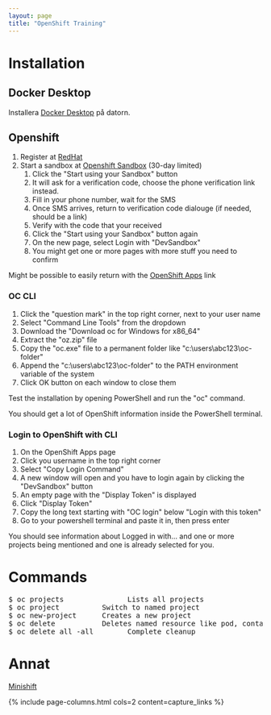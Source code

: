 ```yaml
---
layout: page
title: "OpenShift Training"
---
```


# Installation

## Docker Desktop

Installera [Docker Desktop](https://www.docker.com/) på datorn.

## Openshift

1. Register at [RedHat](https://www.redhat.com/)
2. Start a sandbox at [Openshift Sandbox](https://developers.redhat.com/developer-sandbox) (30-day limited)
    1. Click the "Start using your Sandbox" button
    2. It will ask for a verification code, choose the phone verification link instead.
    3. Fill in your phone number, wait for the SMS
    4. Once SMS arrives, return to verification code dialouge (if needed, should be a link)
    5. Verify with the code that your received
    6. Click the "Start using your Sandbox" button again
    7. On the new page, select Login with "DevSandbox"
    8. You might get one or more pages with more stuff you need to confirm

Might be possible to easily return with the [OpenShift Apps](https://openshiftapps.com) link
 
### OC CLI

1. Click the "question mark" in the top right corner, next to your user name
2. Select "Command Line Tools" from the dropdown
3. Download the "Download oc for Windows for x86_64"
4. Extract the "oz.zip" file
5. Copy the "oc.exe" file to a permanent folder like "c:\users\abc123\oc-folder"
6. Append the "c:\users\abc123\oc-folder" to the PATH environment variable of the system
7. Click OK button on each window to close them

Test the installation by opening PowerShell and run the "oc" command.

You should get a lot of OpenShift information inside the PowerShell terminal.

### Login to OpenShift with CLI

1. On the OpenShift Apps page
2. Click you username in the top right corner
3. Select "Copy Login Command"
4. A new window will open and you have to login again by clicking the "DevSandbox" button
5. An empty page with the "Display Token" is displayed
6. Click "Display Token"
7. Copy the long text starting with "OC login" below "Login with this token"
8. Go to your powershell terminal and paste it in, then press enter

You should see information about Logged in with... and one or more projects being mentioned and one is already selected for you.

# Commands

<pre>
$ oc projects               Lists all projects
$ oc project <name>         Switch to named project
$ oc new-project <name>     Creates a new project
$ oc delete <name>          Deletes named resource like pod, container, file etc
$ oc delete all -all        Complete cleanup
</pre>

# Annat

[Minishift](https://github.com/minishift/minishift)

{% include page-columns.html cols=2 content=capture_links %}
